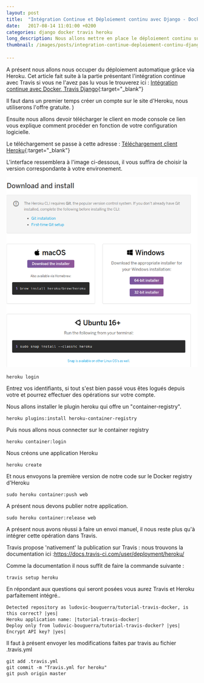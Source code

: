 ```yaml
---
layout: post
title:  "Intégration Continue et Déploiement continu avec Django - Docker - Travis - Heroku. Partie 2 - Déploiement continu"
date:   2017-08-14 11:01:00 +0200
categories: django docker travis heroku
long_description: Nous allons mettre en place le déploiement continu sur Heroku. Nous utiliserons le container Registry pour déployer notre application. Cet article fait suite à la partie présentant l'intégration continue avec Travis.
thumbnail: /images/posts/integration-continue-deploiement-continu-django-docker-travis-p1/thumbnail.jpeg

---
```



A présent nous allons nous occuper du déploiement automatique grâce via Heroku. Cet article fait suite à la partie présentant l'intégration continue avec Travis si vous ne l'avez pas lu vous le trouverez ici :
[Intégration continue avec Docker, Travis Django](/django/docker/travis/heroku/2017/08/14/integration-continue-django-docker-travis.html){:target="_blank"}

Il faut dans un premier temps créer un compte sur le site d'Heroku, nous utiliserons l'offre gratuite.
)

Ensuite nous allons devoir télécharger le client en mode console ce lien vous explique comment procéder en fonction de votre configuration logicielle.

Le téléchargement se passe à cette adresse :  [Téléchargement client Heroku](https://devcenter.heroku.com/articles/heroku-cli#download-and-install){:target="_blank"}

L'interface ressemblera à l'image ci-dessous, il vous suffira de choisir la version correspondante à votre environement.


![Download heroku cli](/images/posts/deploiement-continu-django-docker-travis-p2/heroku-client-download.png)


```
heroku login
```

Entrez vos identifiants, si tout s'est bien passé vous êtes logués depuis votre et pourrez effectuer des opérations sur votre compte.

Nous allons installer le plugin heroku qui offre un "container-registry".

```
heroku plugins:install heroku-container-registry
```

Puis nous allons nous connecter sur le container registry


```
heroku container:login
```

Nous créons une application Heroku

```
heroku create
```

Et nous envoyons la première version de notre code sur le Docker registry d'Heroku


```
sudo heroku container:push web
```

A présent nous devons publier notre application.

```
sudo heroku container:release web
```

A présent nous avons réussi à faire un envoi manuel, il nous reste plus qu'à intégrer cette opération dans Travis.

Travis propose 'nativement' la publication sur Travis :
nous trouvons la documentation ici :https://docs.travis-ci.com/user/deployment/heroku/

Comme la documentation il nous suffit de faire la commande suivante :

```
travis setup heroku
```

En répondant aux questions qui seront posées vous aurez Travis et Heroku parfaitement intégré..  
```
Detected repository as ludovic-bouguerra/tutorial-travis-docker, is this correct? |yes|
Heroku application name: |tutorial-travis-docker|
Deploy only from ludovic-bouguerra/tutorial-travis-docker? |yes|
Encrypt API key? |yes|
```

Il faut à présent envoyer les modifications faites par travis au fichier .travis.yml

```
git add .travis.yml
git commit -m "Travis.yml for heroku"
git push origin master
```
